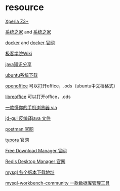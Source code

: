 # resource  

[Xperia Z3+](http://bbs.gfan.com/forum.php?mod=viewthread&tid=9191328) 

[系统之家](http://www.xitongzhijia.net/win7/201801/117820.html)  and  [系统之家](http://www.xitongzhijia.net/)

[docker](https://yeasy.gitbooks.io/docker_practice/content/)  and [docker 官网](https://docs.docker.com/install/)

[极客学院Wiki](http://wiki.jikexueyuan.com/list/front-end/)

[java知识分享](http://java1234.com/)

[ubuntu系统下载](http://cdimage.ubuntu.com/ubuntu-gnome/releases/)

[openoffice](http://www.openoffice.org/download/index.html) 可以打开office，.ods（ubuntu中文档格式）

[libreoffice](https://www.libreoffice.org/ ) 可以打开office，.ods

[一款懂你的手机浏览器 via](https://coolapk.com/apk/mark.via)

[jd-gui 反编译java 文件](http://jd.benow.ca/)

[postman 官网](https://www.getpostman.com/)

[typora 官网](https://typora.io/)

[Free Download Manager 官网](https://www.freedownloadmanager.org/)

[Redis Desktop Manager 官网](https://redisdesktop.com/)



[mysql 各个版本下载地址](http://ftp.ntu.edu.tw/MySQL/Downloads/)

[mysql-workbench-community 一款数据库管理工具](https://dev.mysql.com/get/Downloads/MySQLGUITools/mysql-workbench-community-6.3.10-winx64.msi)
